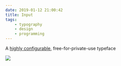 ```yaml
---
date: 2019-01-12 21:00:42
title: Input
tags:
    - typography
    - design
    - programming
---
```


A [highly configurable](http://input.fontbureau.com/preview), free-for-private-use typeface

![](/misc/i/input_typeface.jpg)
